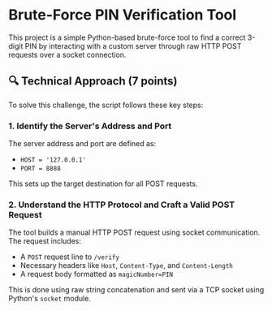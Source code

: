 # Brute-Force PIN Verification Tool

This project is a simple Python-based brute-force tool to find a correct 3-digit PIN by interacting with a custom server through raw HTTP POST requests over a socket connection.

## 🔍 Technical Approach (7 points)

To solve this challenge, the script follows these key steps:

### 1. Identify the Server's Address and Port
The server address and port are defined as:
- `HOST = '127.0.0.1'`
- `PORT = 8888`

This sets up the target destination for all POST requests.

### 2. Understand the HTTP Protocol and Craft a Valid POST Request
The tool builds a manual HTTP POST request using socket communication. The request includes:
- A `POST` request line to `/verify`
- Necessary headers like `Host`, `Content-Type`, and `Content-Length`
- A request body formatted as `magicNumber=PIN`

This is done using raw string concatenation and sent via a TCP socket using Python's `socket` module.


